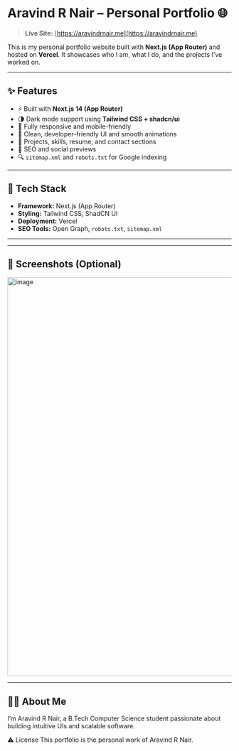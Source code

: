 # Aravind R Nair – Personal Portfolio 🌐

> **Live Site:** [https://aravindrnair.me](https://aravindrnair.me)

This is my personal portfolio website built with **Next.js (App Router)** and hosted on **Vercel**. It showcases who I am, what I do, and the projects I’ve worked on.

---

## ✨ Features

- ⚡ Built with **Next.js 14 (App Router)**
- 🌗 Dark mode support using **Tailwind CSS + shadcn/ui**
- 📱 Fully responsive and mobile-friendly
- 🎨 Clean, developer-friendly UI and smooth animations
- 📁 Projects, skills, resume, and contact sections
- 🧠 SEO and social previews 
- 🔍 `sitemap.xml` and `robots.txt` for Google indexing

---

## 📂 Tech Stack

- **Framework:** Next.js (App Router)
- **Styling:** Tailwind CSS, ShadCN UI
- **Deployment:** Vercel
- **SEO Tools:** Open Graph, `robots.txt`, `sitemap.xml`

---

---
## 📸 Screenshots (Optional)
<img width="1918" height="898" alt="image" src="https://github.com/user-attachments/assets/7976a348-dc59-4396-8aa6-6b54c87880cf" />

---
## 👨‍💻 About Me
I’m Aravind R Nair, a B.Tech Computer Science student passionate about building intuitive UIs and scalable software.


⚠️ License
This portfolio is the personal work of Aravind R Nair.
